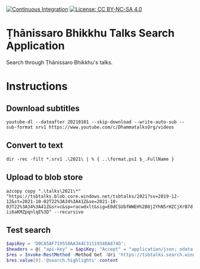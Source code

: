 [![Continuous Integration](https://github.com/parthopdas/tsbtalks/workflows/Continuous%20Integration/badge.svg)](https://github.com/parthopdas/tsbtalks/actions?query=workflow%3A%22Continuous+Integration%22) [![License: CC BY-NC-SA 4.0](https://img.shields.io/badge/License-CC%20BY--NC--SA%204.0-lightgrey.svg)](https://creativecommons.org/licenses/by-nc-sa/4.0/)

# Ṭhānissaro Bhikkhu Talks Search Application

Search through Ṭhānissaro Bhikkhu's talks.

# Instructions

## Download subtitles

```youtube-dl --dateafter 20210101 --skip-download --write-auto-sub --sub-format srv1 https://www.youtube.com/c/DhammatalksOrg/videos```

## Convert to text

```dir -rec -filt *.srv1 .\2021\ | % { ..\format.ps1 $_.FullName }```

## Upload to blob store

```azcopy copy ".\talks\2021\*" "https://tsbtalks.blob.core.windows.net/tsbtalks/2021?sv=2019-12-12&st=2021-10-02T22%3A34%3A41Z&se=2021-10-03T22%3A34%3A41Z&sr=c&sp=racwdxlt&sig=E0dCSUbfWWEH%2B8j2YhN5rHZCjXrB7dii6aKMZpqnlqE%3D" --recursive```

## Test search

```ps1
$apiKey = 'D0CA5AF719558AA344C3111934DA874D';
$headers = @{ "api-key" = $apiKey; "Accept" = "application/json; odata.metadata=none" }
$res = Invoke-RestMethod -Method Get -Uri 'https://tsbtalks.search.windows.net/indexes/azureblob-index/docs?api-version=2020-06-30&search=craving as companion&searchMode=all&searchFields=content&highlight=content&highlightPreTag=<XXX>&highlightPostTag=</XXX>' -Headers $headers
$res.value[0].'@search.highlights'.content
```
